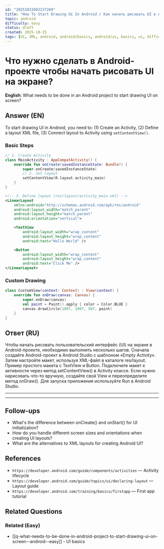 ```yaml
---
id: "20251015082237269"
title: "How To Start Drawing Ui In Android / Как начать рисовать UI в Android"
topic: android
difficulty: easy
status: draft
created: 2025-10-15
tags: [UI, XML, android, android/basics, android/ui, basics, ui, difficulty/easy]
---
```


# Что нужно сделать в Android-проекте чтобы начать рисовать UI на экране?

**English**: What needs to be done in an Android project to start drawing UI on screen?

## Answer (EN)

To start drawing UI in Android, you need to: (1) Create an Activity, (2) Define a layout XML file, (3) Connect layout to Activity using `setContentView()`.

### Basic Steps

```kotlin
// 1. Create Activity
class MainActivity : AppCompatActivity() {
    override fun onCreate(savedInstanceState: Bundle?) {
        super.onCreate(savedInstanceState)
        // 2. Set layout
        setContentView(R.layout.activity_main)
    }
}
```

```xml
<!-- 3. Define layout (res/layout/activity_main.xml) -->
<LinearLayout
    xmlns:android="http://schemas.android.com/apk/res/android"
    android:layout_width="match_parent"
    android:layout_height="match_parent"
    android:orientation="vertical">

    <TextView
        android:layout_width="wrap_content"
        android:layout_height="wrap_content"
        android:text="Hello World" />

    <Button
        android:layout_width="wrap_content"
        android:layout_height="wrap_content"
        android:text="Click Me" />
</LinearLayout>
```

### Custom Drawing

```kotlin
class CustomView(context: Context) : View(context) {
    override fun onDraw(canvas: Canvas) {
        super.onDraw(canvas)
        val paint = Paint().apply { color = Color.BLUE }
        canvas.drawCircle(100f, 100f, 50f, paint)
    }
}
```

## Ответ (RU)

Чтобы начать рисовать пользовательский интерфейс (UI) на экране в Android-проекте, необходимо выполнить несколько шагов. Сначала создайте Android-проект в Android Studio с шаблоном «Empty Activity». Затем настройте макет, используя XML-файл в каталоге res/layout. Пример простого макета с TextView и Button. Подключите макет к активности через метод setContentView() в Activity классе. Если нужно нарисовать что-то вручную, создайте свой View и переопределите метод onDraw(). Для запуска приложения используйте Run в Android Studio.

---

---

## Follow-ups

-   What's the difference between onCreate() and onStart() for UI initialization?
-   How do you handle different screen sizes and orientations when creating UI layouts?
-   What are the alternatives to XML layouts for creating Android UI?

## References

-   `https://developer.android.com/guide/components/activities` — Activity lifecycle
-   `https://developer.android.com/guide/topics/ui/declaring-layout` — Layout guide
-   `https://developer.android.com/training/basics/firstapp` — First app tutorial

## Related Questions

### Related (Easy)

-   [[q-what-needs-to-be-done-in-android-project-to-start-drawing-ui-on-screen--android--easy]] - UI basics
